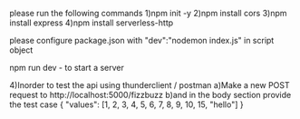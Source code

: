 please run the following commands
1)npm init -y
2)npm install cors
3)npm install express
4)npm install serverless-http

please configure package.json with "dev":"nodemon index.js" in script object

npm run dev - to start a server

4)Inorder to test the api using thunderclient / postman
a)Make a new POST request to http://localhost:5000/fizzbuzz
b)and in the body section provide the test case
{
  "values": [1, 2, 3, 4, 5, 6, 7, 8, 9, 10, 15, "hello"]
}